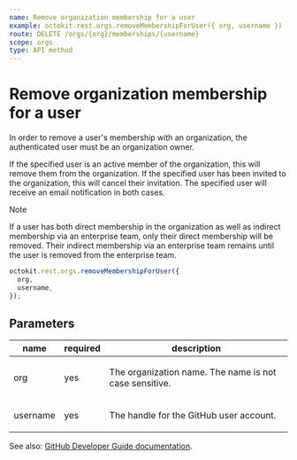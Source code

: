 ```yaml
---
name: Remove organization membership for a user
example: octokit.rest.orgs.removeMembershipForUser({ org, username })
route: DELETE /orgs/{org}/memberships/{username}
scope: orgs
type: API method
---
```


# Remove organization membership for a user

In order to remove a user's membership with an organization, the authenticated user must be an organization owner.

If the specified user is an active member of the organization, this will remove them from the organization. If the specified user has been invited to the organization, this will cancel their invitation. The specified user will receive an email notification in both cases.

> [!NOTE]
> If a user has both direct membership in the organization as well as indirect membership via an enterprise team, only their direct membership will be removed. Their indirect membership via an enterprise team remains until the user is removed from the enterprise team.

```js
octokit.rest.orgs.removeMembershipForUser({
  org,
  username,
});
```

## Parameters

<table>
  <thead>
    <tr>
      <th>name</th>
      <th>required</th>
      <th>description</th>
    </tr>
  </thead>
  <tbody>
    <tr><td>org</td><td>yes</td><td>

The organization name. The name is not case sensitive.

</td></tr>
<tr><td>username</td><td>yes</td><td>

The handle for the GitHub user account.

</td></tr>
  </tbody>
</table>

See also: [GitHub Developer Guide documentation](https://docs.github.com/rest/orgs/members#remove-organization-membership-for-a-user).
